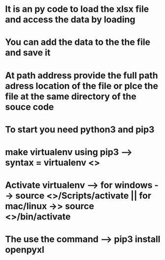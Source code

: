 # It is an py code to load the xlsx file and access the data by loading
# You can add the data to the the file and save it 
# At path address provide the full path adress location of the file or plce the file at the same directory of the souce code
# To start you need python3 and pip3
# make virtualenv using pip3 --> syntax =  virtualenv <<env name>>
# Activate virtualenv --> for windows  --> source <<env name>>/Scripts/activate  || for mac/linux ->> source <<name>>/bin/activate
# The use the command --> pip3 install openpyxl
